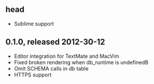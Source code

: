 ## head
* Sublime support

## 0.1.0, released 2012-30-12 
* Editor integration for TextMate and MacVim
* Fixed broken rendering when db_runtime is undefinedB 
* Omit SCHEMA calls in db table
* HTTPS support
